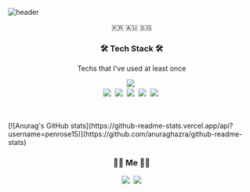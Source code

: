 ![header](https://capsule-render.vercel.app/api?type=waving&color=66CCFF&height=150&section=header&text=SeongJuHong&fontSize=70)

<p align="center">🇰🇷 🇦🇺 🇸🇬</p>

<h3 align="center">🛠 Tech Stack 🛠</h3>

<p align="center"> Techs that I've used at least once </p>

<p align="center">
  <img src="https://img.shields.io/badge/Java-007396?style=flat-square&logo=Java&logoColor=white"/></a>&nbsp
  <br>
  <img src="https://img.shields.io/badge/SpringBoot-6DB33F?style=flat-square&logo=Spring&logoColor=white"/></a>&nbsp 
  <img src="https://img.shields.io/badge/SpringSecurity-6DB33F?style=flat-square&logo=Spring_Security&logoColor=white"/></a>&nbsp 
  <img src="https://img.shields.io/badge/Mysql-E6B91E?style=flat-square&logo=MySql&logoColor=white"/></a>&nbsp 
  <img src="https://img.shields.io/badge/aws-333664?style=flat-square&logo=amazon-aws&logoColor=white"/></a>&nbsp 
  <img src="https://img.shields.io/badge/Docker-2496ED?style=flat-square&logo=Docker&logoColor=white"/></a>&nbsp 
</p>

<br>

  
<br>
[![Anurag's GitHub stats](https://github-readme-stats.vercel.app/api?username=penrose15)](https://github.com/anuraghazra/github-readme-stats)

<h3 align="center"> 🧑‍💻 Me 🧑‍💻 </h3>
<p align="center">
  <a href="https://velog.io/@penrose_15"><img src="https://img.shields.io/badge/Tech%20Blog-11B48A?style=flat-square&logo=Vimeo&logoColor=white&link=https://velog.io/@penrose_15"/></a>&nbsp
  <a href="mailto:hs99215@gmail.com"><img src="https://img.shields.io/badge/Gmail-d14836?style=flat-square&logo=Gmail&logoColor=white&link=hsj99215@gmail.com"/></a>
</p>
<br>

